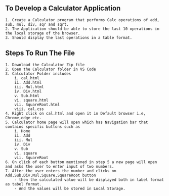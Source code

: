 ## To Develop a Calculator Application 
    1. Create a Calculator program that performs Calc operations of add, sub, mul, div, sqr and sqrt. 
    2. The Application should be able to store the last 10 operations in the local storage of the browser.
    3. Should display the last operations in a table format.
  
  
## Steps To Run The File
    1. Download the Calculator Zip file
    2. Open the Calculator folder in VS Code
    3. Calculator Folder includes 
        i. cal.html 
        ii. Add.html
        iii. Mul.html
        iv. Div.html
        v. Sub.html
        vi. square.html
        vii. SquareRoot.html
        viii. cal.css
    4. Right click on cal.html and open it in Default browser i.e, Chrome,edge etc.
    5. Calculator home page will open which has Navigation bar that contains specific buttons such as 
        i. Home
        ii. Add
        iii. Mul
        iv. Div
        v. Sub
        vi. square
        vii. SquareRoot
    6. On click of each button mentioned in step 5 a new page will open and asks the user to enter input of two numbers.
    7. After the user enters the number and clicks on Add,Sub,Div,Mul,Square,SquareRoot button 
        - then the calculated value will be displayed both in label format as tabel format.
        - And the values will be stored in Local Storage.

